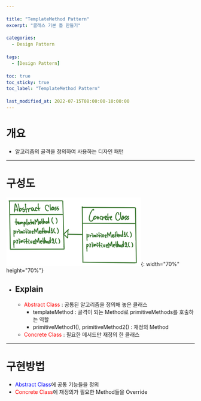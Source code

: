 ```yaml
---

title: "TemplateMethod Pattern"
excerpt: "클래스 기본 틀 만들기" 

categories:
  - Design Pattern

tags:
  - [Design Pattern]

toc: true
toc_sticky: true
toc_label: "TemplateMethod Pattern"

last_modified_at: 2022-07-15T08:00:00-10:00:00
---
```


# 개요
- 알고리즘의 골격을 정의하여 사용하는 디자인 패턴

---

# 구성도
  ![image](/assets/images/DesignPattern/TemplateMethodPattern.png){: width="70%" height="70%"}  

  - ## Explain
    - <span style="color:red">Abstract Class</span> : 공통된 알고리즘을 정의해 놓은 클래스  
      - templateMethod : 골격이 되는 Method로 primitiveMethods를 호출하는 역할
      - primitiveMethod1(), primitiveMethod2() : 재정의 Method
    - <span style="color:red">Concrete Class</span> : 필요한 메서드만 재정의 한 클래스  

---

# 구현방법
  - <span style="color:blue">Abstract Class</span>에 공통 기능들을 정의
  - <span style="color:red">Concrete Class</span>에 재정의가 필요한 Method들을 Override
